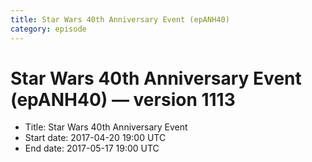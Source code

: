 ```yaml
---
title: Star Wars 40th Anniversary Event (epANH40)
category: episode
---
```


# Star Wars 40th Anniversary Event (epANH40) — version 1113



  * Title: Star Wars 40th Anniversary Event
  * Start date: 2017-04-20 19:00 UTC
  * End date: 2017-05-17 19:00 UTC

